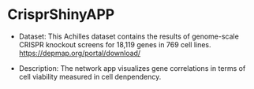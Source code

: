 # CrisprShinyAPP

* Dataset: 
This Achilles dataset contains the results of genome-scale CRISPR knockout screens for 18,119 genes in 769 cell lines. https://depmap.org/portal/download/

* Description:
The network app visualizes gene correlations in terms of cell viability measured in cell denpendency. 

